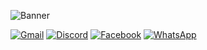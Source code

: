 ![Banner](https://cardivo.vercel.app/api?name=BayuDC&description=Hello,%20i%20am%20a%20web%20developer%F0%9F%91%8B&image=https%3A%2F%2Favatars.githubusercontent.com%2Fu%2F62124037%3Fv%3D4&pattern=bubbles&backgroundColor=%23334257&colorPattern=%23476072&fontColor=%23EEEEEE&opacity=0.6)

[![Gmail](https://img.shields.io/badge/Gmail-D14836?style=for-the-badge&logo=gmail&logoColor=white)](mailto:dev.bayudc@gmail.com)
[![Discord](https://img.shields.io/badge/-Discord-7289da?style=for-the-badge&logo=discord&logoColor=white)](https://discord.com/users/704845945325748354)
[![Facebook](https://img.shields.io/badge/Facebook-%231877F2.svg?style=for-the-badge&logo=Facebook&logoColor=white)](https://web.facebook.com/dev.bayudc)
[![WhatsApp](https://img.shields.io/badge/WhatsApp-25D366?style=for-the-badge&logo=whatsapp&logoColor=white)](https://wa.me/6281229939193)

<!--

### Hi there 👋

- 🔭 I’m currently working on ...
- 🌱 I’m currently learning ...
- 👯 I’m looking to collaborate on ...
- 🤔 I’m looking for help with ...
- 💬 Ask me about ...
- 📫 How to reach me: ...
- 😄 Pronouns: ...
- ⚡ Fun fact: ...

-->

